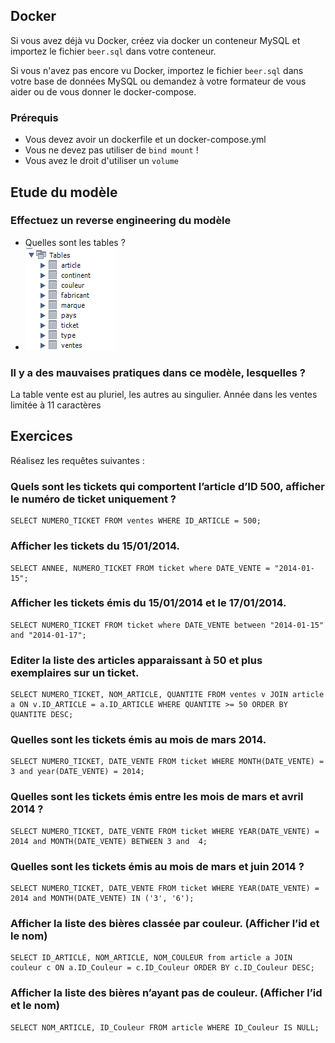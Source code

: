 ## Docker

Si vous avez déjà vu Docker, créez via docker un conteneur MySQL et importez le fichier `beer.sql` dans votre conteneur.

Si vous n'avez pas encore vu Docker, importez le fichier `beer.sql` dans votre base de données MySQL ou demandez à votre
formateur de vous aider ou de vous donner le docker-compose.

### Prérequis

- Vous devez avoir un dockerfile et un docker-compose.yml
- Vous ne devez pas utiliser de `bind mount` !
- Vous avez le droit d'utiliser un `volume`

## Etude du modèle

### Effectuez un reverse engineering du modèle

- Quelles sont les tables ?
- ![img.png](img.png)

### Il y a des mauvaises pratiques dans ce modèle, lesquelles ?

La table vente est au pluriel, les autres au singulier. 
Année dans les ventes limitée à 11 caractères


## Exercices

Réalisez les requêtes suivantes :

### Quels sont les tickets qui comportent l’article d’ID 500, afficher le numéro de ticket uniquement ?

```mysql
SELECT NUMERO_TICKET FROM ventes WHERE ID_ARTICLE = 500;
```

### Afficher les tickets du 15/01/2014.

```mysql
SELECT ANNEE, NUMERO_TICKET FROM ticket where DATE_VENTE = "2014-01-15";
```

### Afficher les tickets émis du 15/01/2014 et le 17/01/2014.

```mysql
SELECT NUMERO_TICKET FROM ticket where DATE_VENTE between "2014-01-15" and "2014-01-17";
```

### Editer la liste des articles apparaissant à 50 et plus exemplaires sur un ticket.

```mysql
SELECT NUMERO_TICKET, NOM_ARTICLE, QUANTITE FROM ventes v JOIN article a ON v.ID_ARTICLE = a.ID_ARTICLE WHERE QUANTITE >= 50 ORDER BY QUANTITE DESC;
```

### Quelles sont les tickets émis au mois de mars 2014.

```mysql
SELECT NUMERO_TICKET, DATE_VENTE FROM ticket WHERE MONTH(DATE_VENTE) = 3 and year(DATE_VENTE) = 2014;
```

### Quelles sont les tickets émis entre les mois de mars et avril 2014 ?

```mysql
SELECT NUMERO_TICKET, DATE_VENTE FROM ticket WHERE YEAR(DATE_VENTE) = 2014 and MONTH(DATE_VENTE) BETWEEN 3 and  4;
```

### Quelles sont les tickets émis au mois de mars et juin 2014 ?

```mysql
SELECT NUMERO_TICKET, DATE_VENTE FROM ticket WHERE YEAR(DATE_VENTE) = 2014 and MONTH(DATE_VENTE) IN ('3', '6');
```

### Afficher la liste des bières classée par couleur. (Afficher l’id et le nom)

```mysql
SELECT ID_ARTICLE, NOM_ARTICLE, NOM_COULEUR from article a JOIN couleur c ON a.ID_Couleur = c.ID_Couleur ORDER BY c.ID_Couleur DESC;
```

### Afficher la liste des bières n’ayant pas de couleur. (Afficher l’id et le nom)

```mysql
SELECT NOM_ARTICLE, ID_Couleur FROM article WHERE ID_Couleur IS NULL;
```